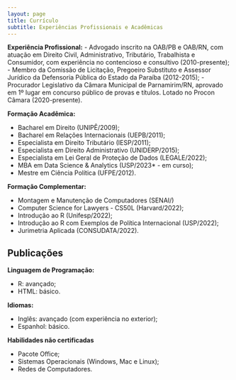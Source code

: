 ```yaml
---
layout: page
title: Currículo
subtitle: Experiências Profissionais e Acadêmicas
---
```


**Experiência Profissional:**
<justify>- Advogado inscrito na OAB/PB e OAB/RN, com atuação em Direito Civil, Administrativo, Tributário, Trabalhista e Consumidor, com experiência no contencioso e consultivo (2010-presente);<justify>
<justify>- Membro da Comissão de Licitação, Pregoeiro Substituto e Assessor Jurídico da Defensoria Pública do Estado da Paraíba (2012-2015);<justify>
<justify>- Procurador Legislativo da Câmara Municipal de Parnamirim/RN, aprovado em 1º lugar em concurso público de provas e títulos. Lotado no Procon Câmara (2020-presente).<justify>

**Formação Acadêmica:**
- Bacharel em Direito (UNIPÊ/2009);
- Bacharel em Relações Internacionais (UEPB/2011);
- Especialista em Direito Tributário (IESP/2011);
- Especialista em Direito Administrativo (UNIDERP/2015);
- Especialista em Lei Geral de Proteção de Dados (LEGALE/2022);
- MBA em Data Science & Analytics (USP/2023* - em curso);
- Mestre em Ciência Política (UFPE/2012).

**Formação Complementar:**
- Montagem e Manutenção de Computadores (SENAI/)
- Computer Science for Lawyers - CS50L (Harvard/2022);
- Introdução ao R (Unifesp/2022);
- Introdução ao R com Exemplos de Política Internacional (USP/2022);
- Jurimetria Aplicada (CONSUDATA/2022).

**Publicações**
- 

**Linguagem de Programação:**
- R: avançado;
- HTML: básico.

**Idiomas:**
- Inglês: avançado (com experiência no exterior);
- Espanhol: básico.

**Habilidades não certificadas**
- Pacote Office;
- Sistemas Operacionais (Windows, Mac e Linux);
- Redes de Computadores.


